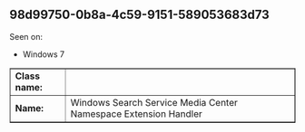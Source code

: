 ## 98d99750-0b8a-4c59-9151-589053683d73

Seen on:
* Windows 7

<table border="1" class="docutils">
  <tbody>
    <tr>
      <td><b>Class name:</b></td>
      <td>&nbsp;</td>
    </tr>
    <tr>
      <td><b>Name:</b></td>
      <td>Windows Search Service Media Center Namespace Extension Handler</td>
    </tr>
  </tbody>
</table>

